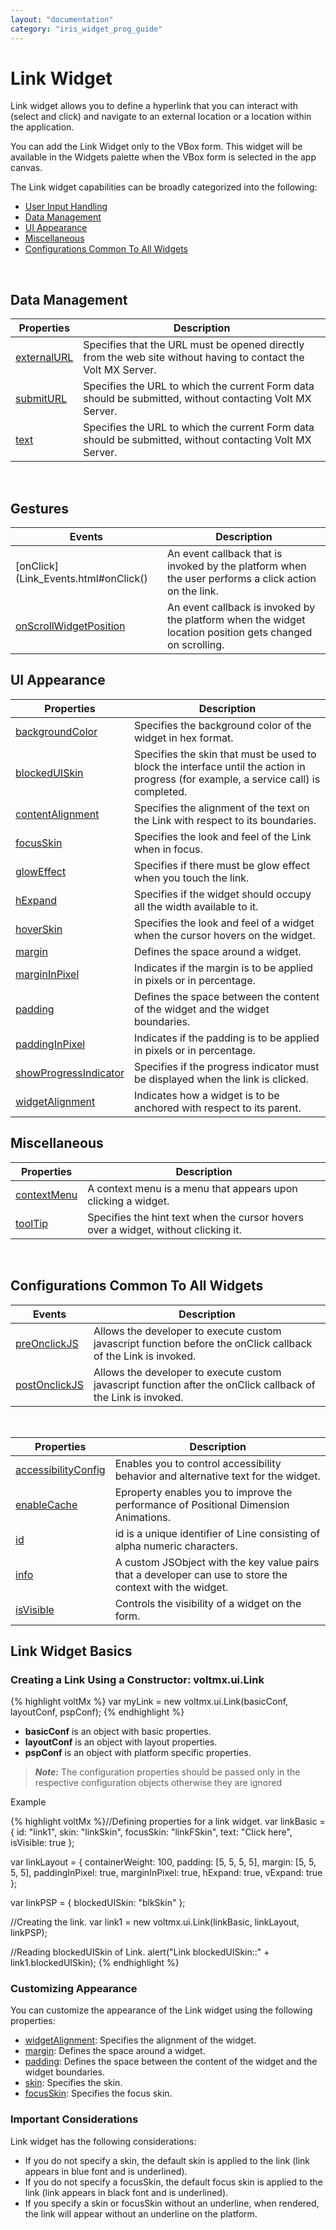 ```yaml
---
layout: "documentation"
category: "iris_widget_prog_guide"
---
```

                               

Link Widget
===========

Link widget allows you to define a hyperlink that you can interact with (select and click) and navigate to an external location or a location within the application.

You can add the Link Widget only to the VBox form. This widget will be available in the Widgets palette when the VBox form is selected in the app canvas.

The Link widget capabilities can be broadly categorized into the following:

*   [User Input Handling](#gestures)
*   [Data Management](#data-management)
*   [UI Appearance](#ui-appearance)
*   [Miscellaneous](#miscellaneous)
*   [Configurations Common To All Widgets](#configurations-common-to-all-widgets)

 

Data Management
---------------

| Properties | Description |
| --- | --- |
| [externalURL](Link_Properties.html#external) | Specifies that the URL must be opened directly from the web site without having to contact the Volt MX Server. |
| [submitURL](Link_Properties.html#submitUR) | Specifies the URL to which the current Form data should be submitted, without contacting Volt MX Server. |
| [text](Link_Properties.html#text) | Specifies the URL to which the current Form data should be submitted, without contacting Volt MX Server. |

  

Gestures
--------

| Events | Description |
| --- | --- |
| [onClick](Link_Events.html#onClick() | An event callback that is invoked by the platform when the user performs a click action on the link. |
| [onScrollWidgetPosition](Link_Events.html#onScrollWidgetPosition) | An event callback is invoked by the platform when the widget location position gets changed on scrolling. |

UI Appearance
-------------

| Properties | Description |
| --- | --- |
| [backgroundColor](Link_Properties.html#backgrou) | Specifies the background color of the widget in hex format. |
| [blockedUISkin](Link_Properties.html#blockedU) | Specifies the skin that must be used to block the interface until the action in progress (for example, a service call) is completed. |
| [contentAlignment](Link_Properties.html#contentA) | Specifies the alignment of the text on the Link with respect to its boundaries. |
| [focusSkin](Link_Properties.html#focusSkin) | Specifies the look and feel of the Link when in focus. |
| [glowEffect](Link_Properties.html#glowEffe) | Specifies if there must be glow effect when you touch the link. |
| [hExpand](Link_Properties.html#hExpand) | Specifies if the widget should occupy all the width available to it. |
| [hoverSkin](Link_Properties.html#hoverSkin) | Specifies the look and feel of a widget when the cursor hovers on the widget. |
| [margin](Link_Properties.html#margin) | Defines the space around a widget. |
| [marginInPixel](Link_Properties.html#marginIn) | Indicates if the margin is to be applied in pixels or in percentage. |
| [padding](Link_Properties.html#padding) | Defines the space between the content of the widget and the widget boundaries. |
| [paddingInPixel](Link_Properties.html#paddingI) | Indicates if the padding is to be applied in pixels or in percentage. |
| [showProgressIndicator](Link_Properties.html#showProg) | Specifies if the progress indicator must be displayed when the link is clicked. |
| [widgetAlignment](Link_Properties.html#widgetAl) | Indicates how a widget is to be anchored with respect to its parent. |

Miscellaneous
-------------

| Properties | Description |
| --- | --- |
| [contextMenu](Link_Properties.html#contextM) | A context menu is a menu that appears upon clicking a widget. |
| [toolTip](Link_Properties.html#toolTip) | Specifies the hint text when the cursor hovers over a widget, without clicking it. |

 

Configurations Common To All Widgets
------------------------------------

| Events | Description |
| --- | --- |
| [preOnclickJS](Link_Events.html#preOncli) | Allows the developer to execute custom javascript function before the onClick callback of the Link is invoked. |
| [postOnclickJS](Link_Events.html#postOncl) | Allows the developer to execute custom javascript function after the onClick callback of the Link is invoked. |

 

| Properties | Description |
| --- | --- |
| [accessibilityConfig](Link_Properties.html#accessibilityConfig) | Enables you to control accessibility behavior and alternative text for the widget. |
| [enableCache](Link_Properties.html#enableCa) | Eproperty enables you to improve the performance of Positional Dimension Animations. |
| [id](Link_Properties.html#id) | id is a unique identifier of Line consisting of alpha numeric characters. |
| [info](Link_Properties.html#info) | A custom JSObject with the key value pairs that a developer can use to store the context with the widget. |
| [isVisible](Link_Properties.html#isVisible) | Controls the visibility of a widget on the form. |

Link Widget Basics
------------------

### Creating a Link Using a Constructor: voltmx.ui.Link

{% highlight voltMx %}
var myLink = new voltmx.ui.Link(basicConf, layoutConf, pspConf);
{% endhighlight %}

*   **basicConf** is an object with basic properties.
*   **layoutConf** is an object with layout properties.
*   **pspConf** is an object with platform specific properties.

> **_Note:_** The configuration properties should be passed only in the respective configuration objects otherwise they are ignored

Example

{% highlight voltMx %}//Defining properties for a link widget.
var linkBasic = {
    id: "link1",
    skin: "linkSkin",
    focusSkin: "linkFSkin",
    text: "Click here",
    isVisible: true
};

var linkLayout = {
    containerWeight: 100,
    padding: [5, 5, 5, 5],
    margin: [5, 5, 5, 5],
    paddingInPixel: true,
    marginInPixel: true,
    hExpand: true,
    vExpand: true
};

var linkPSP = {
    blockedUISkin: "blkSkin"
};

//Creating the link.
var link1 = new voltmx.ui.Link(linkBasic, linkLayout, linkPSP);

//Reading blockedUISkin of Link.
alert("Link blockedUISkin::" + link1.blockedUISkin);
{% endhighlight %}

### Customizing Appearance

You can customize the appearance of the Link widget using the following properties:

*   [widgetAlignment](Link_Layout_Properties.html#widgetalignment): Specifies the alignment of the widget.
*   [margin](Link_Layout_Properties.html#margin): Defines the space around a widget.
*   [padding](Link_Layout_Properties.html#padding): Defines the space between the content of the widget and the widget boundaries.
*   [skin](Link_Properties.html#skin): Specifies the skin.
*   [focusSkin](Link_Properties.html#focusSkin): Specifies the focus skin.

### Important Considerations

Link widget has the following considerations:

*   If you do not specify a skin, the default skin is applied to the link (link appears in blue font and is underlined).
*   If you do not specify a focusSkin, the default focus skin is applied to the link (link appears in black font and is underlined).
*   If you specify a skin or focusSkin without an underline, when rendered, the link will appear without an underline on the platform.

